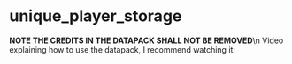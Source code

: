 # unique_player_storage
**NOTE THE CREDITS IN THE DATAPACK SHALL NOT BE REMOVED**\n
Video explaining how to use the datapack, I recommend watching it:

